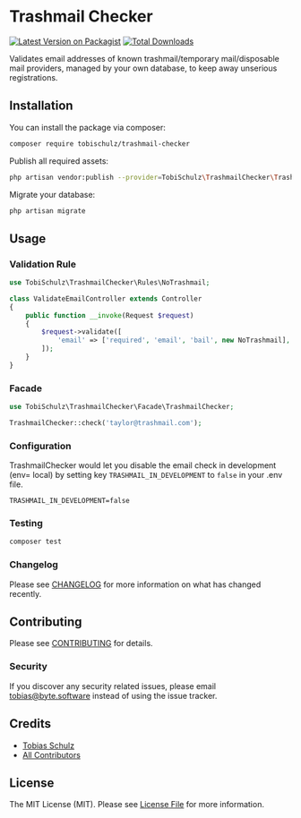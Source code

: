 # Trashmail Checker

[![Latest Version on Packagist](https://img.shields.io/packagist/v/tobischulz/trashmail-checker.svg?style=flat-square)](https://packagist.org/packages/tobischulz/trashmail-checker)
[![Total Downloads](https://img.shields.io/packagist/dt/tobischulz/trashmail-checker.svg?style=flat-square)](https://packagist.org/packages/tobischulz/trashmail-checker)

Validates email addresses of known trashmail/temporary mail/disposable mail providers, managed by your own database, to keep away unserious registrations.

## Installation

You can install the package via composer:

```bash
composer require tobischulz/trashmail-checker
```

Publish all required assets:

```bash
php artisan vendor:publish --provider=TobiSchulz\TrashmailChecker\TrashmailCheckerServiceProvider
```

Migrate your database:

```bash
php artisan migrate
```

## Usage

### Validation Rule

``` php
use TobiSchulz\TrashmailChecker\Rules\NoTrashmail;

class ValidateEmailController extends Controller
{
    public function __invoke(Request $request)
    {
        $request->validate([
            'email' => ['required', 'email', 'bail', new NoTrashmail],
        ]);
    }
}
```

### Facade

``` php
use TobiSchulz\TrashmailChecker\Facade\TrashmailChecker;

TrashmailChecker::check('taylor@trashmail.com');
```

### Configuration

TrashmailChecker would let you disable the email check in development (env= local) by setting key ```TRASHMAIL_IN_DEVELOPMENT``` to ```false``` in your .env file.

```
TRASHMAIL_IN_DEVELOPMENT=false
```

### Testing

``` bash
composer test
```

### Changelog

Please see [CHANGELOG](CHANGELOG.md) for more information on what has changed recently.

## Contributing

Please see [CONTRIBUTING](CONTRIBUTING.md) for details.

### Security

If you discover any security related issues, please email tobias@byte.software instead of using the issue tracker.

## Credits

- [Tobias Schulz](https://github.com/:tobischulz)
- [All Contributors](../../contributors)

## License

The MIT License (MIT). Please see [License File](LICENSE.md) for more information.